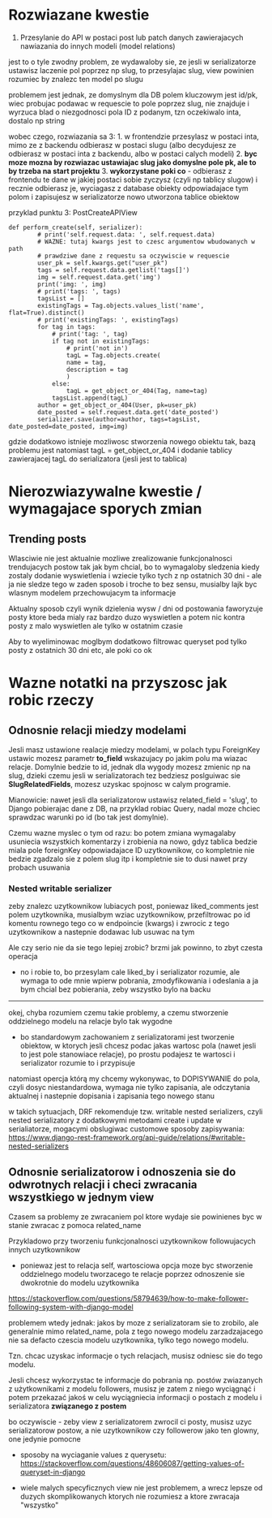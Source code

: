 # Rozwiazane kwestie

1. Przesylanie do API w postaci post lub patch danych zawierajacych nawiazania do innych modeli (model relations)

jest to o tyle zwodny problem, ze wydawaloby sie, ze jesli w serializatorze ustawisz laczenie pol poprzez np slug, to przesylajac slug, view powinien rozumiec by znalezc ten model po slugu

problemem jest jednak, ze domyslnym dla DB polem kluczowym jest id/pk, wiec probujac podawac w requescie to pole poprzez slug, nie znajduje i wyrzuca blad
o niezgodnosci pola ID z podanym, tzn oczekiwalo inta, dostalo np string

wobec czego, rozwiazania sa 3:
    1. w frontendzie przesylasz w postaci inta, mimo ze z backendu odbierasz w postaci slugu (albo decydujesz ze odbierasz w postaci inta z backendu, albo w postaci calych modeli)
    2. **byc moze mozna by rozwiazac ustawiajac slug jako domyslne pole pk, ale to by trzeba na start projektu**
    3. **wykorzystane poki co** - odbierasz z frontendu te dane w jakiej postaci sobie zyczysz (czyli np tablicy slugow) i recznie odbierasz je, wyciagasz z database obiekty odpowiadajace tym polom i zapisujesz w serializatorze nowo utworzona tablice obiektow

przyklad punktu 3:
PostCreateAPIView
```
def perform_create(self, serializer):
        # print('self.request.data: ', self.request.data)
        # WAZNE: tutaj kwargs jest to czesc argumentow wbudowanych w path
        # prawdziwe dane z requestu sa oczywiscie w requescie
        user_pk = self.kwargs.get("user_pk")
        tags = self.request.data.getlist('tags[]')
        img = self.request.data.get('img')
        print('img: ', img)
        # print('tags: ', tags)
        tagsList = []
        existingTags = Tag.objects.values_list('name', flat=True).distinct()
        # print('existingTags: ', existingTags)
        for tag in tags:
            # print('tag: ', tag)
            if tag not in existingTags:
                # print('not in')
                tagL = Tag.objects.create(
                name = tag,
                description = tag
                )
            else:
                tagL = get_object_or_404(Tag, name=tag)
            tagsList.append(tagL)
        author = get_object_or_404(User, pk=user_pk)
        date_posted = self.request.data.get('date_posted')
        serializer.save(author=author, tags=tagsList, date_posted=date_posted, img=img)
```
gdzie dodatkowo istnieje mozliwosc stworzenia nowego obiektu tak, bazą problemu jest natomiast tagL = get_object_or_404 i dodanie tablicy zawierajacej tagL do serializatora (jesli jest to tablica)


# Nierozwiazywalne kwestie / wymagajace sporych zmian

## Trending posts
Wlasciwie nie jest aktualnie mozliwe zrealizowanie funkcjonalnosci trendujacych postow tak jak bym chcial, bo to wymagaloby sledzenia kiedy zostaly dodanie wyswietlenia i wziecie tylko tych z np ostatnich 30 dni - ale ja nie sledze tego w zaden sposob i troche to bez sensu, musialby lajk byc wlasnym modelem przechowujacym ta informacje

Aktualny sposob czyli wynik dzielenia wysw / dni od postowania faworyzuje posty ktore beda mialy raz bardzo duzo wyswietlen a potem nic kontra posty z malo wyswietlen ale tylko w ostatnim czasie

Aby to wyeliminowac moglbym dodatkowo filtrowac queryset pod tylko posty z ostatnich 30 dni etc, ale poki co ok


# Wazne notatki na przyszosc jak robic rzeczy

## Odnosnie relacji miedzy modelami

Jesli masz ustawione realacje miedzy modelami, w polach typu ForeignKey ustawic mozesz parametr **to_field** wskazujacy po jakim polu ma wiazac relacje. Domylnie bedzie to id, jednak dla wygody mozesz zmienic np na slug, dzieki czemu jesli w serializatorach tez bedziesz poslguiwac sie **SlugRelatedFields**, mozesz uzyskac spojnosc w calym programie.

Mianowicie: nawet jesli dla serializatorow ustawisz related_field = 'slug', to Django pobierajac dane z DB, na przyklad robiac Query, nadal moze chciec sprawdzac warunki po id (bo tak jest domylnie).

Czemu wazne myslec o tym od razu: bo potem zmiana wymagalaby usuniecia wszystkich komentarzy i zrobienia na nowo, gdyz tablica bedzie miala pole foreignKey odpowiadajace ID uzytkownikow, co kompletnie nie bedzie zgadzalo sie z polem slug itp i kompletnie sie to dusi nawet przy probach usuwania

### Nested writable serializer
zeby znalezc uzytkownikow lubiacych post, poniewaz liked_comments jest polem uzytkownika, musialbym wziac uzytkownikow, przefiltrowac po id komentu rownego tego co w endpoincie (kwargs) i zwrocic z tego uzytkownikow a nastepnie dodawac lub usuwac na tym

Ale czy serio nie da sie tego lepiej zrobic? brzmi jak powinno, to zbyt czesta operacja

- no i robie to, bo przesylam cale liked_by i serializator rozumie, ale wymaga to ode mnie wpierw pobrania, zmodyfikowania i odeslania a ja bym chcial bez pobierania, zeby wszystko bylo na backu

------

okej, chyba rozumiem czemu takie problemy, a czemu stworzenie oddzielnego modelu na relacje bylo tak wygodne
- bo standardowym zachowaniem z serializatorami jest tworzenie obiektow, w ktorych jesli chcesz podac jakas wartosc pola (nawet jesli to jest pole stanowiace relacje), po prostu podajesz te wartosci i serializator rozumie to i przypisuje

natomiast opercja którą my chcemy wykonywac, to DOPISYWANIE do pola, czyli dosyc niestandardowa, wymaga nie tylko zapisania, ale odczytania aktualnej i nastepnie dopisania i zapisania tego nowego stanu

w takich sytuacjach, DRF rekomenduje tzw. writable nested serializers, czyli nested serializatory z dodatkowymi metodami create i update w serialiatorze, mogacymi obslugiwac customowe sposoby zapisywania:
https://www.django-rest-framework.org/api-guide/relations/#writable-nested-serializers

## Odnosnie serializatorow i odnoszenia sie do odwrotnych relacji i checi zwracania wszystkiego w jednym view

Czasem sa problemy ze zwracaniem pol ktore wydaje sie powinienes byc w stanie zwracac z pomoca related_name

Przykladowo przy tworzeniu funkcjonalnosci uzytkownikow followujacych innych uzytkownikow
- poniewaz jest to relacja self, wartosciowa opcja moze byc stworzenie oddzielnego modelu tworzacego te relacje poprzez odnoszenie sie dwokrotnie do modelu uzytkownika

https://stackoverflow.com/questions/58794639/how-to-make-follower-following-system-with-django-model


problemem wtedy jednak: jakos by moze z serializatoram sie to zrobilo, ale generalnie mimo related_name, pola z tego nowego modelu zarzadzajacego nie sa defacto czescia modelu uzytkownika, tylko tego nowego modelu.

Tzn. chcac uzyskac informacje o tych relacjach, musisz odniesc sie do tego modelu.

Jesli chcesz wykorzystac te informacje do pobrania np. postów zwiazanych z użytkownikami z modelu followers, musisz je zatem z niego wyciągnąć i potem przekazać jakoś w celu wyciągniecia informacji o postach z modelu i serializatora **związanego z postem**

bo oczywiscie - zeby view z serializatorem zwrocil ci posty, musisz uzyc serializatorow postow, a nie uzytkownikow czy followerow jako ten glowny, one jedynie pomocne

+ sposoby na wyciaganie values z querysetu:
https://stackoverflow.com/questions/48606087/getting-values-of-queryset-in-django

+ wiele malych specyficznych view nie jest problemem, a wrecz lepsze od duzych skomplikowanych ktorych nie rozumiesz a ktore zwracaja "wszystko"